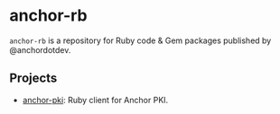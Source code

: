 # anchor-rb

`anchor-rb` is a repository for Ruby code & Gem packages published by @anchordotdev.

## Projects

- [anchor-pki](anchor-pki): Ruby client for Anchor PKI.
